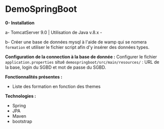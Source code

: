 # DemoSpringBoot

<b>0- Installation</b>

a- TomcatServer 9.0 | Utilisation de Java v.8.x - 

b- Créer une base de données mysql à l'aide de wamp qui se nomera `formation` et utiliser le fichier script afin d'y insérer des données types.

<b>Configuration de la connection à la base de donnée :</b>
Configurer le fichier `application.properties` situé  `demospringboot/src/main/resources/` : URL de la base, login du SGBD et mot de passe du SGBD.


<b>Fonctionnalités présentes : </b>
- Liste des formation en fonction des themes


<b>Technologies : </b>
- Spring
- JPA
- Maven
- bootstrap
